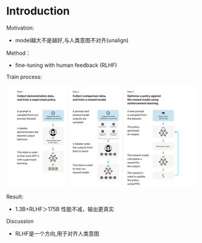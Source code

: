 # Introduction

Motivation:

- model越大不是越好,与人类意图不对齐(unalign)

Method：

- fine-tuning with human feedback (RLHF)

Train process:



![image-20230515213117585](assets/image-20230515213117585.png)



Result:

- 1.3B+RLHF＞175B  性能不减，输出更真实	

Discussion

- RLHF是一个方向,用于对齐人类意图